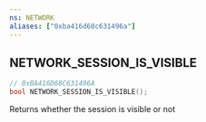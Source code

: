 ```yaml
---
ns: NETWORK
aliases: ["0xba416d68c631496a"]
---
```

## NETWORK_SESSION_IS_VISIBLE

```c
// 0xBA416D68C631496A
bool NETWORK_SESSION_IS_VISIBLE();
```

Returns whether the session is visible or not

